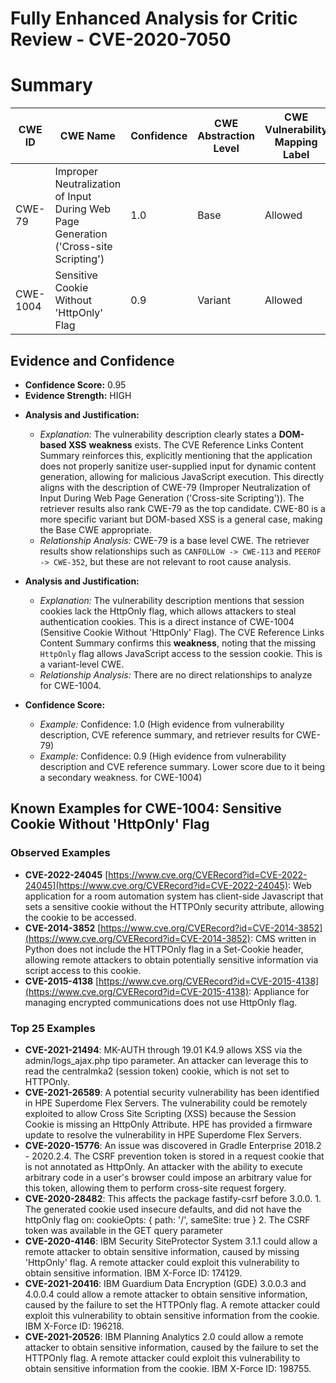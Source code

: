 # Fully Enhanced Analysis for Critic Review - CVE-2020-7050

# Summary
| CWE ID | CWE Name | Confidence | CWE Abstraction Level | CWE Vulnerability Mapping Label | CWE-Vulnerability Mapping Notes |
|---|---|---|---|---|---|
| CWE-79 | Improper Neutralization of Input During Web Page Generation ('Cross-site Scripting') | 1.0 | Base | Allowed | Primary CWE |
| CWE-1004 | Sensitive Cookie Without 'HttpOnly' Flag | 0.9 | Variant | Allowed | Secondary Candidate |

## Evidence and Confidence

*   **Confidence Score:** 0.95
*   **Evidence Strength:** HIGH

- **Analysis and Justification:**
  - *Explanation:* The vulnerability description clearly states a **DOM-based XSS** **weakness** exists. The CVE Reference Links Content Summary reinforces this, explicitly mentioning that the application does not properly sanitize user-supplied input for dynamic content generation, allowing for malicious JavaScript execution. This directly aligns with the description of CWE-79 (Improper Neutralization of Input During Web Page Generation ('Cross-site Scripting')). The retriever results also rank CWE-79 as the top candidate. CWE-80 is a more specific variant but DOM-based XSS is a general case, making the Base CWE appropriate.
  - *Relationship Analysis:* CWE-79 is a base level CWE. The retriever results show relationships such as `CANFOLLOW -> CWE-113` and `PEEROF -> CWE-352`, but these are not relevant to root cause analysis.

- **Analysis and Justification:**
  - *Explanation:* The vulnerability description mentions that session cookies lack the HttpOnly flag, which allows attackers to steal authentication cookies. This is a direct instance of CWE-1004 (Sensitive Cookie Without 'HttpOnly' Flag). The CVE Reference Links Content Summary confirms this **weakness**, noting that the missing `HttpOnly` flag allows JavaScript access to the session cookie. This is a variant-level CWE.
  - *Relationship Analysis:* There are no direct relationships to analyze for CWE-1004.

- **Confidence Score:**
  - *Example:* Confidence: 1.0 (High evidence from vulnerability description, CVE reference summary, and retriever results for CWE-79)
  - *Example:* Confidence: 0.9 (High evidence from vulnerability description and CVE reference summary. Lower score due to it being a secondary weakness. for CWE-1004)



## Known Examples for CWE-1004: Sensitive Cookie Without 'HttpOnly' Flag
### Observed Examples
- **CVE-2022-24045** [https://www.cve.org/CVERecord?id=CVE-2022-24045](https://www.cve.org/CVERecord?id=CVE-2022-24045): Web application for a room automation system has client-side Javascript that sets a sensitive cookie without the HTTPOnly security attribute, allowing the cookie to be accessed.
- **CVE-2014-3852** [https://www.cve.org/CVERecord?id=CVE-2014-3852](https://www.cve.org/CVERecord?id=CVE-2014-3852): CMS written in Python does not include the HTTPOnly flag in a Set-Cookie header, allowing remote attackers to obtain potentially sensitive information via script access to this cookie.
- **CVE-2015-4138** [https://www.cve.org/CVERecord?id=CVE-2015-4138](https://www.cve.org/CVERecord?id=CVE-2015-4138): Appliance for managing encrypted communications does not use HttpOnly flag.
### Top 25 Examples
- **CVE-2021-21494**: MK-AUTH through 19.01 K4.9 allows XSS via the admin/logs_ajax.php tipo parameter. An attacker can leverage this to read the centralmka2 (session token) cookie, which is not set to HTTPOnly.
- **CVE-2021-26589**: A potential security vulnerability has been identified in HPE Superdome Flex Servers. The vulnerability could be remotely exploited to allow Cross Site Scripting (XSS) because the Session Cookie is missing an HttpOnly Attribute. HPE has provided a firmware update to resolve the vulnerability in HPE Superdome Flex Servers.
- **CVE-2020-15776**: An issue was discovered in Gradle Enterprise 2018.2 - 2020.2.4. The CSRF prevention token is stored in a request cookie that is not annotated as HttpOnly. An attacker with the ability to execute arbitrary code in a user's browser could impose an arbitrary value for this token, allowing them to perform cross-site request forgery.
- **CVE-2020-28482**: This affects the package fastify-csrf before 3.0.0. 1. The generated cookie used insecure defaults, and did not have the httpOnly flag on: cookieOpts: { path: '/', sameSite: true } 2. The CSRF token was available in the GET query parameter
- **CVE-2020-4146**: IBM Security SiteProtector System 3.1.1 could allow a remote attacker to obtain sensitive information, caused by missing 'HttpOnly' flag. A remote attacker could exploit this vulnerability to obtain sensitive information. IBM X-Force ID: 174129.
- **CVE-2021-20416**: IBM Guardium Data Encryption (GDE) 3.0.0.3 and 4.0.0.4 could allow a remote attacker to obtain sensitive information, caused by the failure to set the HTTPOnly flag. A remote attacker could exploit this vulnerability to obtain sensitive information from the cookie. IBM X-Force ID: 196218.
- **CVE-2021-20526**: IBM Planning Analytics 2.0 could allow a remote attacker to obtain sensitive information, caused by the failure to set the HTTPOnly flag. A remote attacker could exploit this vulnerability to obtain sensitive information from the cookie. IBM X-Force ID: 198755.
